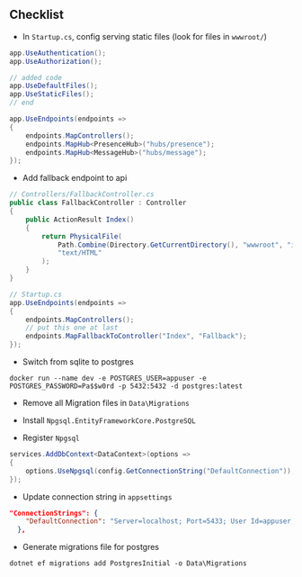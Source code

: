 ## Checklist
- In `Startup.cs`, config serving static files (look for files in `wwwroot/`)
```csharp
app.UseAuthentication();
app.UseAuthorization();

// added code
app.UseDefaultFiles();
app.UseStaticFiles();
// end

app.UseEndpoints(endpoints =>
{
    endpoints.MapControllers();
    endpoints.MapHub<PresenceHub>("hubs/presence");
    endpoints.MapHub<MessageHub>("hubs/message");
});
```

- Add fallback endpoint to api
```csharp
// Controllers/FallbackController.cs
public class FallbackController : Controller
{
    public ActionResult Index()
    {
        return PhysicalFile(
            Path.Combine(Directory.GetCurrentDirectory(), "wwwroot", "index.html"),
            "text/HTML"
        );
    }
}

// Startup.cs
app.UseEndpoints(endpoints =>
{
    endpoints.MapControllers();
    // put this one at last
    endpoints.MapFallbackToController("Index", "Fallback");
});
```

- Switch from sqlite to postgres
```console
docker run --name dev -e POSTGRES_USER=appuser -e POSTGRES_PASSWORD=Pa$$w0rd -p 5432:5432 -d postgres:latest
```

- Remove all Migration files in `Data\Migrations`
- Install `Npgsql.EntityFrameworkCore.PostgreSQL`

- Register `Npgsql`
```csharp
services.AddDbContext<DataContext>(options =>
{
    options.UseNpgsql(config.GetConnectionString("DefaultConnection"));
});
```
- Update connection string in `appsettings`
```json
"ConnectionStrings": {
    "DefaultConnection": "Server=localhost; Port=5433; User Id=appuser; Password=Pa$$w0rd; Database=datingapp"
  },
```
- Generate migrations file for postgres
```console
dotnet ef migrations add PostgresInitial -o Data\Migrations
```
